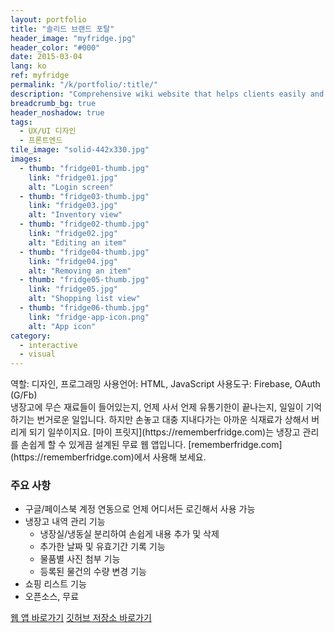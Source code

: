 ```yaml
---
layout: portfolio
title: "솔리드 브랜드 포탈"
header_image: "myfridge.jpg"
header_color: "#000"
date: 2015-03-04
lang: ko
ref: myfridge
permalink: "/k/portfolio/:title/"
description: "Comprehensive wiki website that helps clients easily and effectively manage their brand assets to better brand communication."
breadcrumb_bg: true
header_noshadow: true
tags:
  - UX/UI 디자인
  - 프론트엔드
tile_image: "solid-442x330.jpg"
images:
  - thumb: "fridge01-thumb.jpg"
    link: "fridge01.jpg"
    alt: "Login screen"
  - thumb: "fridge03-thumb.jpg"
    link: "fridge03.jpg"
    alt: "Inventory view"
  - thumb: "fridge02-thumb.jpg"
    link: "fridge02.jpg"
    alt: "Editing an item"
  - thumb: "fridge04-thumb.jpg"
    link: "fridge04.jpg"
    alt: "Removing an item"
  - thumb: "fridge05-thumb.jpg"
    link: "fridge05.jpg"
    alt: "Shopping list view"
  - thumb: "fridge06-thumb.jpg"
    link: "fridge-app-icon.png"
    alt: "App icon"
category:
  - interactive
  - visual
---
```

<div class="project-info">
  <span>역할:</span> 디자인, 프로그래밍
  <span>사용언어:</span> HTML, JavaScript
  <span>사용도구:</span> Firebase, OAuth (G/Fb)
</div>
  냉장고에 무슨 재료들이 들어있는지, 언제 사서 언제 유통기한이 끝나는지, 일일이 기억하기는 번거로운 일입니다. 하지만 손놓고 대충 지내다가는 아까운 식재료가 상해서 버리게 되기 일쑤이지요. [마이 프릿지](https://rememberfridge.com)는 냉장고 관리를 손쉽게 할 수 있게끔 설계된 무료 웹 앱입니다. [rememberfridge.com](https://rememberfridge.com)에서 사용해 보세요.

### 주요 사항
- 구글/페이스북 계정 연동으로 언제 어디서든 로긴해서 사용 가능
- 냉장고 내역 관리 기능
  - 냉장실/냉동실 분리하여 손쉽게 내용 추가 및 삭제
  - 추가한 날짜 및 유효기간 기록 기능
  - 물품별 사진 첨부 기능
  - 등록된 물건의 수량 변경 기능
- 쇼핑 리스트 기능
- 오픈소스, 무료

<div class="buttons">
  <span class="unselectable">
  <a href="https://rememberfridge.com/" title="웹 앱 바로가기" target="_blank">웹 앱 바로가기</a></span>
  <span class="unselectable"><a href="https://github.com/baadaa/myfridge" title="깃허브 저장소 바로가기" target="_blank">깃허브 저장소 바로가기</a></span>
</div>
